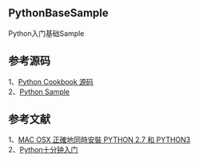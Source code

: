 ## PythonBaseSample

Python入门基础Sample

## 参考源码
1、[Python Cookbook 源码](https://github.com/xxg1413/python-cookbook)   
2、[Python Sample](https://github.com/geekcomputers/Python)  

## 参考文献  
1、[MAC OSX 正確地同時安裝 PYTHON 2.7 和 PYTHON3](https://stringpiggy.hpd.io/mac-osx-python3-dual-install/#step2)    
2、[Python十分钟入门](http://www.runoob.com/w3cnote/python-ten-minute-introductory-tutorial.html)    
